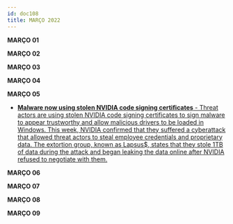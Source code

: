```yaml
---
id: doc108
title: MARÇO 2022
---
```


**MARÇO 01**

**MARÇO 02**

**MARÇO 03**

**MARÇO 04**

**MARÇO 05**

- [**Malware now using stolen NVIDIA code signing certificates** - Threat actors are using stolen NVIDIA code signing certificates to sign malware to appear trustworthy and allow malicious drivers to be loaded in Windows. This week, NVIDIA confirmed that they suffered a cyberattack that allowed threat actors to steal employee credentials and proprietary data. The extortion group, known as Lapsus$, states that they stole 1TB of data during the attack and began leaking the data online after NVIDIA refused to negotiate with them.](https://www.bleepingcomputer.com/news/security/malware-now-using-stolen-nvidia-code-signing-certificates/)

**MARÇO 06**

**MARÇO 07**

**MARÇO 08**

**MARÇO 09**
